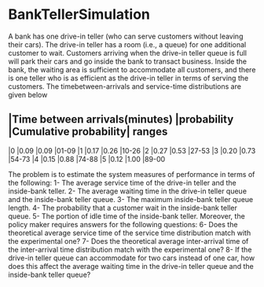 # BankTellerSimulation

A bank has one drive-in teller (who can serve customers without leaving their
cars). The drive-in teller has a room (i.e., a queue) for one additional customer to
wait. Customers arriving when the drive-in teller queue is full will park their cars
and go inside the bank to transact business. Inside the bank, the waiting area is
sufficient to accommodate all customers, and there is one teller who is as
efficient as the drive-in teller in terms of serving the customers. The timebetween-arrivals and service-time distributions are given below

|Time between arrivals(minutes)   |probability |Cumulative probability|	ranges
------------------------------------------------------------------------------
|0                                |0.09	       |0.09	                |01-09
|1                                |0.17	       |0.26                	|10-26
|2                               	|0.27        |0.53	                |27-53
|3                               	|0.20	       |0.73	                |54-73
|4                               	|0.15	       |0.88               	  |74-88
|5	                              |0.12	       |1.00	                |89-00


The problem is to estimate the system measures of performance in terms of the
following:
1- The average service time of the drive-in teller and the inside-bank teller.
2- The average waiting time in the drive-in teller queue and the inside-bank
teller queue.
3- The maximum inside-bank teller queue length.
4- The probability that a customer wait in the inside-bank teller queue.
5- The portion of idle time of the inside-bank teller.
Moreover, the policy maker requires answers for the following questions:
6- Does the theoretical average service time of the service time distribution
match with the experimental one?
7- Does the theoretical average inter-arrival time of the inter-arrival time
distribution match with the experimental one?
8- If the drive-in teller queue can accommodate for two cars instead of one
car, how does this affect the average waiting time in the drive-in teller
queue and the inside-bank teller queue?
